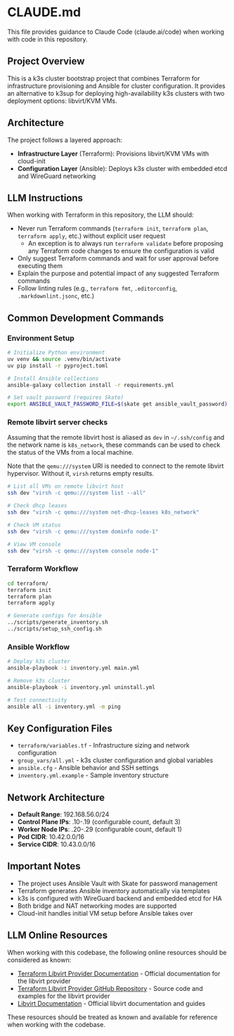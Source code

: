 # CLAUDE.md

This file provides guidance to Claude Code (claude.ai/code) when working with code in this repository.

## Project Overview

This is a k3s cluster bootstrap project that combines Terraform for infrastructure provisioning and Ansible for cluster configuration. It provides an alternative to k3sup for deploying high-availability k3s clusters with two deployment options: libvirt/KVM VMs.

## Architecture

The project follows a layered approach:

- **Infrastructure Layer** (Terraform): Provisions libvirt/KVM VMs with cloud-init
- **Configuration Layer** (Ansible): Deploys k3s cluster with embedded etcd and WireGuard networking

## LLM Instructions

When working with Terraform in this repository, the LLM should:

- Never run Terraform commands (`terraform init`, `terraform plan`, `terraform apply`, etc.) without explicit user request
  - An exception is to always run `terraform validate` before proposing any Terraform code changes to ensure the configuration is valid
- Only suggest Terraform commands and wait for user approval before executing them
- Explain the purpose and potential impact of any suggested Terraform commands
- Follow linting rules (e.g., `terraform fmt`, `.editorconfig`, `.markdownlint.jsonc`, etc.)

## Common Development Commands

### Environment Setup

```bash
# Initialize Python environment
uv venv && source .venv/bin/activate
uv pip install -r pyproject.toml

# Install Ansible collections
ansible-galaxy collection install -r requirements.yml

# Set vault password (requires Skate)
export ANSIBLE_VAULT_PASSWORD_FILE=$(skate get ansible_vault_password)
```

### Remote libvirt server checks

Assuming that the remote libvirt host is aliased as `dev` in `~/.ssh/config` and the network name is `k8s_network`, these commands can be used to check the status of the VMs from a local machine.

Note that the `qemu:///system` URI is needed to connect to the remote libvirt hypervisor. Without it, `virsh` returns empty results.

```bash
# List all VMs on remote libvirt host
ssh dev "virsh -c qemu:///system list --all"

# Check dhcp leases
ssh dev "virsh -c qemu:///system net-dhcp-leases k8s_network"

# Check VM status
ssh dev "virsh -c qemu:///system dominfo node-1"

# View VM console
ssh dev "virsh -c qemu:///system console node-1"
```

### Terraform Workflow

```bash
cd terraform/
terraform init
terraform plan
terraform apply

# Generate configs for Ansible
../scripts/generate_inventory.sh
../scripts/setup_ssh_config.sh
```

### Ansible Workflow

```bash
# Deploy k3s cluster
ansible-playbook -i inventory.yml main.yml

# Remove k3s cluster
ansible-playbook -i inventory.yml uninstall.yml

# Test connectivity
ansible all -i inventory.yml -m ping
```

## Key Configuration Files

- `terraform/variables.tf` - Infrastructure sizing and network configuration
- `group_vars/all.yml` - k3s cluster configuration and global variables
- `ansible.cfg` - Ansible behavior and SSH settings
- `inventory.yml.example` - Sample inventory structure

## Network Architecture

- **Default Range**: 192.168.56.0/24
- **Control Plane IPs**: .10-.19 (configurable count, default 3)
- **Worker Node IPs**: .20-.29 (configurable count, default 1)
- **Pod CIDR**: 10.42.0.0/16
- **Service CIDR**: 10.43.0.0/16

## Important Notes

- The project uses Ansible Vault with Skate for password management
- Terraform generates Ansible inventory automatically via templates
- k3s is configured with WireGuard backend and embedded etcd for HA
- Both bridge and NAT networking modes are supported
- Cloud-init handles initial VM setup before Ansible takes over

## LLM Online Resources

When working with this codebase, the following online resources should be considered as known:

- [Terraform Libvirt Provider Documentation](https://registry.terraform.io/providers/dmacvicar/libvirt/latest/docs) - Official documentation for the libvirt provider
- [Terraform Libvirt Provider GitHub Repository](https://github.com/dmacvicar/terraform-provider-libvirt) - Source code and examples for the libvirt provider
- [Libvirt Documentation](https://libvirt.org/docs.html) - Official libvirt documentation and guides

These resources should be treated as known and available for reference when working with the codebase.
